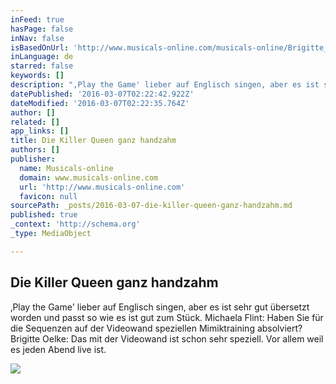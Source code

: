 ```yaml
---
inFeed: true
hasPage: false
inNav: false
isBasedOnUrl: 'http://www.musicals-online.com/musicals-online/Brigitte_Oelke.html'
inLanguage: de
starred: false
keywords: []
description: "‚Play the Game' lieber auf Englisch singen, aber es ist sehr gut übersetzt worden und passt so wie es ist gut zum Stück. Michaela Flint: Haben Sie für die Sequenzen auf der Videowand speziellen Mimiktraining absolviert? Brigitte Oelke: Das mit der Videowand ist schon sehr speziell. Vor allem weil es jeden Abend live ist."
datePublished: '2016-03-07T02:22:42.922Z'
dateModified: '2016-03-07T02:22:35.764Z'
author: []
related: []
app_links: []
title: Die Killer Queen ganz handzahm
authors: []
publisher:
  name: Musicals-online
  domain: www.musicals-online.com
  url: 'http://www.musicals-online.com'
  favicon: null
sourcePath: _posts/2016-03-07-die-killer-queen-ganz-handzahm.md
published: true
_context: 'http://schema.org'
_type: MediaObject

---
```

<article style=""><h1>Die Killer Queen ganz handzahm</h1><p>‚Play the Game' lieber auf Englisch singen, aber es ist sehr gut übersetzt worden und passt so wie es ist gut zum Stück. Michaela Flint: Haben Sie für die Sequenzen auf der Videowand speziellen Mimiktraining absolviert? Brigitte Oelke: Das mit der Videowand ist schon sehr speziell. Vor allem weil es jeden Abend live ist.</p><img src="https://s3-us-west-2.amazonaws.com/the-grid-img/p/78f0c4890b32d5c7df9079265420b31964168939.png" /></article>